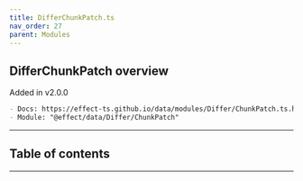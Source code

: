 ```yaml
---
title: DifferChunkPatch.ts
nav_order: 27
parent: Modules
---
```


## DifferChunkPatch overview

Added in v2.0.0

```md
- Docs: https://effect-ts.github.io/data/modules/Differ/ChunkPatch.ts.html
- Module: "@effect/data/Differ/ChunkPatch"
```

---

<h2 class="text-delta">Table of contents</h2>

---
